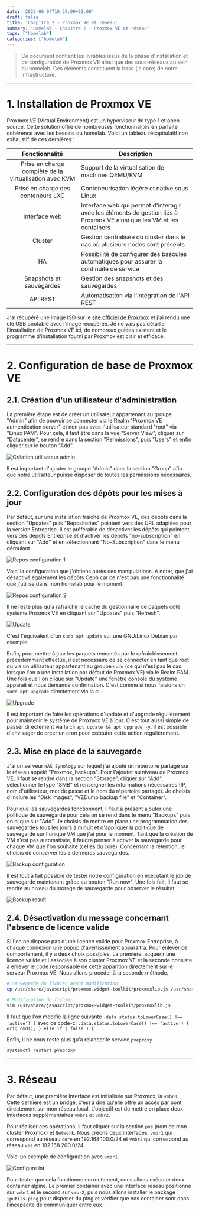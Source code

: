 ```yaml
---
date: '2025-06-04T10:39:09+02:00'
draft: false
title: 'Chapitre 2 - Proxmox VE et réseau'
summary: "Homelab - Chapitre 2 - Proxmox VE et réseau"
tags: ["homelab"]
categories: ["homelab"]
---
```


> Ce document contient les livrables issus de la phase d'installation et de configuration de Proxmox VE ainsi que des sous-réseaux au sein du homelab. Ces éléments constituent la base (le core) de notre infrastructure.

---

# 1. Installation de Proxmox VE

Proxmox VE (Virtual Environment) est un hyperviseur de type 1 et open source. Cette solution offre de nombreuses fonctionnalités en parfaite cohérence avec les besoins du homelab. Voici un tableau récapitulatif non exhaustif de ces dernières :

| Fonctionnalité      | Description      |
|:-:    |---    |
| Prise en charge complète de la virtualisation avec KVM     | Support de la virtualisation de machines QEMU/KVM     |
| Prise en charge des conteneurs LXC     | Conteneurisation légère et native sous Linux    |
| Interface web     | Interface web qui permet d'interagir avec les éléments de gestion liés à Proxmox VE ainsi que les VM et les containers     |
| Cluster     | Gestion centralisée du cluster dans le cas où plusieurs nodes sont présents    |
| HA     | Possibilité de configurer des bascules automatiques pour assurer la continuité de service     |
| Snapshots et sauvegardes     | Gestion des snapshots et des sauvegardes    |
| API REST    | Automatisation via l'intégration de l'API REST    |

J'ai récupéré une image ISO sur le [site officiel de Proxmox](https://www.proxmox.com/en/) et j'ai rendu une clé USB bootable avec l'image récupérée. Je ne vais pas détailler l'installation de Proxmox VE ici, de nombreux guides existent et le programme d'installation fourni par Proxmox est clair et efficace.

---

# 2. Configuration de base de Proxmox VE

## 2.1. Création d'un utilisateur d'administration

La première étape est de créer un utilisateur appartenant au groupe "Admin" afin de pouvoir se connecter via le Realm "Proxmox VE authentication server" et non pas avec l'utilisateur standard "root" via "Linux PAM". Pour cela, il faut être dans la vue "Server View", cliquer sur "Datacenter", se rendre dans la section "Permissions", puis "Users" et enfin cliquer sur le bouton "Add".

![Création utilisateur admin](/images/creation_utilisateur_admin.png)

Il est important d'ajouter le groupe "Admin" dans la section "Group" afin que notre utilisateur puisse disposer de toutes les permissions nécessaires.

## 2.2. Configuration des dépôts pour les mises à jour

Par défaut, sur une installation fraîche de Proxmox VE, des dépôts dans la section "Updates" puis "Repositories" pointent vers des URL adaptées pour la version Entreprise. 
Il est préférable de désactiver les dépôts qui pointent vers des dépôts Entreprise et d'activer les dépôts "no-subscription" en cliquant sur "Add" et en sélectionnant "No-Subscription" dans le menu déroulant.

![Repos configuration 1](/images/repos-configuration-1.png)

Voici la configuration que j'obtiens après ces manipulations. A noter, que j'ai désactivé également les dépôts Ceph car ce n'est pas une fonctionnalité que j'utilise dans mon homelab pour le moment.

![Repos configuration 2](/images/repos-configuration-2.png)

Il ne reste plus qu'à rafraîchir le cache du gestionnaire de paquets côté système Proxmox VE en cliquant sur "Updates" puis "Refresh".

![Update](/images/update.png)

C'est l'équivalent d'un `sudo apt update` sur une GNU/Linux Debian par exemple.

Enfin, pour mettre à jour les paquets remontés par le rafraîchissement précédemment effectué, il est nécessaire de se connecter en tant que root ou via un utilisateur appartenant au groupe `sudo` (ce qui n'est pas le cas lorsque l'on a une installation par défaut de Proxmox VE) via le Realm PAM. Une fois que l'on clique sur "Update" une fenêtre console du système apparaît et nous demande confirmation. C'est comme si nous faisions un `sudo apt upgrade` directement via la cli.

![Upgrade](/images/upgrade.png)

Il est important de faire les opérations d'update et d'upgrade régulièrement pour maintenir le système de Proxmox VE à jour. C'est tout aussi simple de passer directement via la cli `apt update && apt upgrade -y`. Il est possible d'envisager de créer un cron pour exécuter cette action régulièrement.

## 2.3. Mise en place de la sauvegarde

J'ai un serveur `NAS Synology` sur lequel j'ai ajouté un répertoire partagé sur le réseau appelé "Proxmox_backups". Pour l'ajouter au niveau de Proxmox VE, il faut se rendre dans la section "Storage", cliquer sur "Add", sélectionner le type "SMB" et renseigner les informations nécessaires (IP, nom d'utilisateur, mot de passe et le nom du répertoire partagé). Je choisis d'inclure les "Disk images", "VZDump backup file" et "Container".

Pour que les sauvegardes fonctionnent, il faut à présent ajouter une politique de sauvegarde pour cela on se rend dans le menu "Backups" puis on clique sur "Add". Je choisis de mettre en place une programmation des sauvegardes tous les jours à minuit et d'appliquer la politique de sauvegarde sur l'unique VM que j'ai pour le moment. Tant que la création de VM n'est pas automatisée, il faudra penser à activer la sauvegarde pour chaque VM que l'on souhaite (celles du core). Concernant la rétention, je choisis de conserver les 5 dernières sauvegardes.

![Backup configuration](/images/backup-configuration.png)

Il est tout à fait possible de tester notre configuration en exécutant le job de sauvegarde maintenant grâce au bouton "Run now". Une fois fait, il faut se rendre au niveau du storage de sauvegarde pour observer le résultat.

![Backup result](/images/backup-result.png)

## 2.4. Désactivation du message concernant l'absence de licence valide

Si l'on ne dispose pas d'une licence valide pour Proxmox Entreprise, à chaque connexion une popup d'avertissement apparaîtra. Pour enlever ce comportement, il y a deux choix possibles. La première, acquérir une licence valide et l'associée à son cluster Proxmox VE et la seconde consiste à enlever le code responsable de cette apparition directement sur le serveur Proxmox VE. Nous allons procéder à la seconde méthode.

```bash
# Sauvegarde du fichier avant modification
cp /usr/share/javascript/proxmox-widget-toolkit/proxmoxlib.js /usr/share/javascript/proxmox-widget-toolkit/proxmoxlib.js.bak
```

```bash
# Modification du fichier
vim /usr/share/javascript/proxmox-widget-toolkit/proxmoxlib.js
```

Il faut que l'on modifie la ligne suivante `.data.status.toLowerCase() !== 'active') {` avec ce code-ci `.data.status.toLowerCase() !== 'active') { orig_cmd(); } else if ( false ) {`

Enfin, il ne nous reste plus qu'à relancer le service `pveproxy`

```bash
systemctl restart pveproxy
```

---

# 3. Réseau

Par défaut, une première interface est initialisée sur Proxmox, la `vmbr0`. Cette dernière est un bridge, c'est à dire qu'elle offre un accés par pont directement sur mon réseau local. L'objectif est de mettre en place deux interfaces supplémentaires `vmbr1` et `vmbr2`.

Pour réaliser ces opérations, il faut cliquer sur la section `pve` (nom de mon cluster Proxmox) et `Network`. Nous créons deux interfaces. `vmbr1` qui correspond au réseau `core` en 192.168.100.0/24 et `vmbr2` qui correspond au réseau `vms` en 192.168.200.0/24.

Voici un exemple de configuration avec `vmbr1`

![Configure int](/images/configure-int.png)

Pour tester que cela fonctionne correctement, nous allons exécuter deux container alpine. Le premier container avec une interface réseau positionné sur `vmbr1` et le second sur `vmbr2`, puis nous allons installer le package `iputils-ping` pour disposer du ping et vérifier que nos container sont dans l'incapacité de communiquer entre eux.